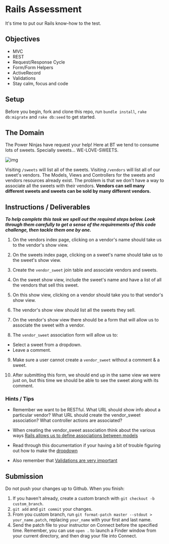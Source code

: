 # Rails Assessment

It's time to put our Rails know-how to the test.

## Objectives
+ MVC
+ REST
+ Request/Response Cycle
+ Form/Form Helpers
+ ActiveRecord
+ Validations
+ Stay calm, focus and code

## Setup

Before you begin, fork and clone this repo, run `bundle install`, `rake db:migrate` and `rake db:seed` to get started.

## The Domain

The Power Ninjas have request your help! Here at BT we tend to consume lots of sweets. Specially sweets... WE-LOVE-SWEETS.

![img](https://media.giphy.com/media/HGe4zsOVo7Jvy/giphy.gif)

Visiting `/sweets` will list all of the sweets. Visiting `/vendors` will list all of our sweet's vendors. The Models, Views and Controllers for the sweets and vendors resources already exist. The problem is that we don't have a way to associate all the sweets with their vendors. **Vendors can sell many different sweets and sweets can be sold by many different vendors.**

## Instructions / Deliverables

***To help complete this task we spell out the required steps below. Look through them carefully to get a sense of the requirements of this code challenge, then tackle them one by one.***

1. On the vendors index page, clicking on a vendor's name should take us to the vendor's show view.

2. On the sweets index page, clicking on a sweet's name should take us to the sweet's show view.

3. Create the `vendor_sweet` join table and associate vendors and sweets.

4. On the sweet show view, include the sweet's name and have a list of all the vendors that sell this sweet.

5. On this show view, clicking on a vendor should take you to that vendor's show view.

6. The vendor's show view should list all the sweets they sell.

7. On the vendor's show view there should be a form that will allow us to associate the sweet with a vendor.

8. The `vendor_sweet` association form will allow us to:
  * Select a sweet from a dropdown.
  * Leave a comment.

9. Make sure a user cannot create a `vendor_sweet` without a comment & a sweet.

10. After submitting this form, we should end up in the same view we were just on, but this time we should be able to see the sweet along with its comment.

### Hints / Tips

+ Remember we want to be RESTful. What URL should show info about a particular vendor? What URL should create the vendor_sweet association? What controller actions are associated?

+ When creating the vendor_sweet association think about the various ways [Rails allows us to define associations between models](http://guides.rubyonrails.org/association_basics.html)

+ Read through this documentation if your having a bit of trouble figuring out how to make the [dropdown](http://guides.rubyonrails.org/form_helpers.html#making-select-boxes-with-ease)

+ Also remember that [Validations are very important](http://guides.rubyonrails.org/active_record_validations.html)

## Submission

Do not push your changes up to Github. When you finish:

1. If you haven't already, create a custom branch with `git checkout -b custom_branch`.
1. `git add` and `git commit` your changes.
1. From you custom branch, run `git format-patch master --stdout > your_name.patch`, replacing `your_name` with your first and last name.
1. Send the patch file to your instructor on Connect before the specified time. Remember, you can use `open .` to launch a Finder window from your current directory, and then drag your file into Connect.
